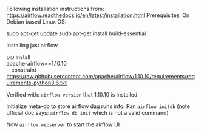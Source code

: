 Following installation instructions from:
https://airflow.readthedocs.io/en/latest/installation.html
Prerequisites:
On Debian based Linux OS:

sudo apt-get update
sudo apt-get install build-essential

Installing just airflow

pip install \
 apache-airflow==1.10.10 \
 --constraint \
        https://raw.githubusercontent.com/apache/airflow/1.10.10/requirements/requirements-python3.6.txt

Verified with: `airflow version` that 1.10.10 is installed

Initialize meta-db to store airflow dag runs info:
Ran `airflow initdb` (note official doc says: `airflow db init` which is not a valid command)

Now `airflow webserver` to start the airflow UI
